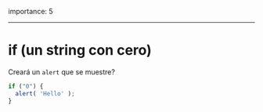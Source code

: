 importance: 5

---

# if (un string con cero)

Creará un `alert` que se muestre?

```js
if ("0") {
  alert( 'Hello' );
}
```
